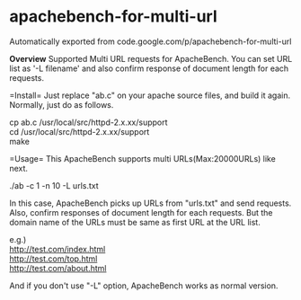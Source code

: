 # apachebench-for-multi-url
Automatically exported from code.google.com/p/apachebench-for-multi-url

**Overview**
Supported Multi URL requests for ApacheBench. You can set URL list as '-L filename' and 
also confirm response of document length for each requests. 

=Install= 
Just replace "ab.c" on your apache source files, and build it again. Normally, just do as follows.

 cp ab.c /usr/local/src/httpd-2.x.xx/support<br>
 cd /usr/local/src/httpd-2.x.xx/support<br>
 make

=Usage=
This ApacheBench supports multi URLs(Max:20000URLs) like next. 

  ./ab -c 1 -n 10 -L urls.txt 

In this case, ApacheBench picks up URLs from "urls.txt" and send requests. Also, confirm responses of document length for each requests. But the domain name of the URLs must be same as first URL at the URL list. 

  e.g.)<br>
  http://test.com/index.html <br> 
  http://test.com/top.html <br>
  http://test.com/about.html <br> 

And if you don't use "-L" option, ApacheBench works as normal version. 
